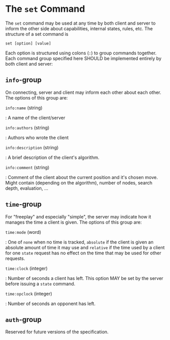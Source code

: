 The `set` Command
=================

The `set` command may be used at any time by both client and server to
inform the other side about capabilities, internal states, rules,
etc. The structure of a set command is

	set [option] [value]

Each option is structured using colons (`:`) to group commands
together. Each command group specified here SHOULD be implemented
entirely by both client and server:

`info`-group
------------

On connecting, server and client may inform each other about each other. The
options of this group are:

`info:name` (string)

: A name of the client/server

`info:authors` (string)

: Authors who wrote the client

`info:description` (string)

: A brief description of the client's algorithm.

`info:comment` (string)

: Comment of the client about the current position and it's chosen
  move.  Might contain (depending on the algorithm), number of nodes,
  search depth, evaluation, ...

`time`-group
------------

For "freeplay" and especially "simple", the server may indicate how it
manages the time a client is given. The options of this group are:

`time:mode` (word)

: One of `none` when no time is tracked, `absolute` if the client is
  given an absolute amount of time it may use and `relative` if the
  time used by a client for one `state` request has no effect on the
  time that may be used for other requests.
  
`time:clock` (integer)

: Number of seconds a client has left. This option MAY be set by the
  server before issuing a `state` command.
  
`time:opclock` (integer)

: Number of seconds an opponent has left.

`auth`-group
------------

Reserved for future versions of the specification.

